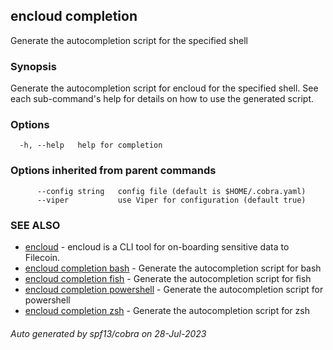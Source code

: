 ## encloud completion

Generate the autocompletion script for the specified shell

### Synopsis

Generate the autocompletion script for encloud for the specified shell.
See each sub-command's help for details on how to use the generated script.


### Options

```
  -h, --help   help for completion
```

### Options inherited from parent commands

```
      --config string   config file (default is $HOME/.cobra.yaml)
      --viper           use Viper for configuration (default true)
```

### SEE ALSO

* [encloud](encloud.md)	 - encloud is a CLI tool for on-boarding sensitive data to Filecoin.
* [encloud completion bash](encloud_completion_bash.md)	 - Generate the autocompletion script for bash
* [encloud completion fish](encloud_completion_fish.md)	 - Generate the autocompletion script for fish
* [encloud completion powershell](encloud_completion_powershell.md)	 - Generate the autocompletion script for powershell
* [encloud completion zsh](encloud_completion_zsh.md)	 - Generate the autocompletion script for zsh

###### Auto generated by spf13/cobra on 28-Jul-2023

